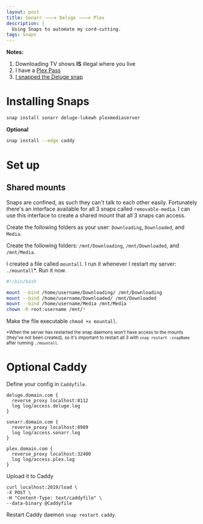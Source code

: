 ```yaml
---
layout: post
title: Sonarr 🡒 Deluge 🡒 Plex
description: | 
  Using Snaps to automate my cord-cutting.
tags: Snaps
---
```


**Notes:**

1. Downloading TV shows **IS** illegal where you live
2. I have a [Plex Pass](https://www.plex.tv/plex-pass/)
3. [I snapped the Deluge snap](https://github.com/Lukewh/deluge-snap)

# Installing Snaps

```sh
snap install sonarr deluge-lukewh plexmediaserver
```

**Optional**

```sh
snap install --edge caddy
```

# Set up
## Shared mounts

Snaps are confined, as such they can't talk to each other easily. Fortunately there's an interface available for all 3 snaps called `removable-media`. I can use this interface to create a shared mount that all 3 snaps can access.

Create the following folders as your user: `Downloading`, `Downloaded`, and `Media`.

Create the following folders: `/mnt/Downloading`, `/mnt/Downloaded`, and `/mnt/Media`.

I created a file called `mountall`. I run it whenever I restart my server: `./mountall`*. Run it now.

```sh
#!/bin/bash

mount --bind /home/username/Downloading/ /mnt/Downloading
mount --bind /home/username/Downloaded/ /mnt/Downloaded
mount --bind /home/username/Media /mnt/Media
chown -R root:username /mnt/*
```

Make the file executable `chmod +x mountall`.

<small>*When the server has restarted the snap daemons won't have access to the mounts (they've not been created), so it's important to restart all 3 with `snap restart :snapName` after running `./mountall`.</small>

# **Optional** Caddy

Define your config in `Caddyfile`.

```
deluge.domain.com {
  reverse_proxy localhost:8112
  log log/access.deluge.log
}

sonarr.domain.com {
  reverse_proxy localhost:8989
  log log/access.sonarr.log
}

plex.domain.com {
  reverse_proxy localhost:32400
  log log/access.plex.log
}
```

Upload it to Caddy

```
curl localhost:2019/load \
-X POST \
-H "Content-Type: text/caddyfile" \
--data-binary @Caddyfile
```

Restart Caddy daemon `snap restart caddy`.
